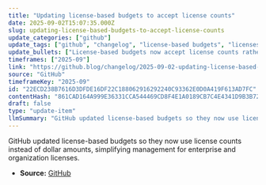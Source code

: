 ```yaml
---
title: "Updating license-based budgets to accept license counts"
date: 2025-09-02T15:07:35.000Z
slug: updating-license-based-budgets-to-accept-license-counts
update_categories: ["github"]
update_tags: ["github", "changelog", "license-based budgets", "licenses", "billing", "enterprise", "organizations"]
update_bullets: ["License-based budgets now accept license counts rather than dollar values.", "The change applies to both new and existing license-based budgets.", "Aims to simplify managing licenses for enterprises and organizations.", "Announcement published in the GitHub Blog changelog."]
timeframes: ["2025-09"]
link: "https://github.blog/changelog/2025-09-02-updating-license-based-budgets-to-accept-license-counts"
source: "GitHub"
timeframeKey: "2025-09"
id: "22ECD238B7616D3DFDE16DF22C188062916292240C93362E0D0A419F613AD7FC"
contentHash: "861CAD164A999E36331CCA544469CD8F4E1A0189CB7C4E4341D9B3B722D270CF"
draft: false
type: "update-item"
llmSummary: "GitHub updated license-based budgets so they now use license counts instead of dollar amounts, simplifying management for enterprise and organization licenses."
---
```


GitHub updated license-based budgets so they now use license counts instead of dollar amounts, simplifying management for enterprise and organization licenses.

- **Source:** [GitHub](https://github.blog/changelog/2025-09-02-updating-license-based-budgets-to-accept-license-counts)
